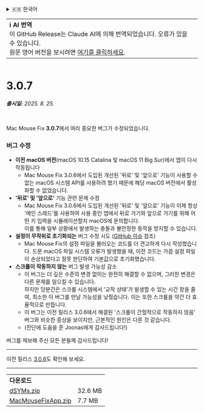 <details>
<summary>🇰🇷 한국어</summary>

[🇬🇧 English (GitHub Release)](https://github.com/noah-nuebling/mac-mouse-fix/releases/tag/3.0.7)\
[🇩🇪 Deutsch](https://redirect.macmousefix.com/?target=mmf-release&tag=3.0.7&locale=de)\
[🇻🇳 Tiếng Việt](https://redirect.macmousefix.com/?target=mmf-release&tag=3.0.7&locale=vi)\
[🇨🇳 中文 (简体)](https://redirect.macmousefix.com/?target=mmf-release&tag=3.0.7&locale=zh-Hans)\
[🇨🇳 中文 (繁體)](https://redirect.macmousefix.com/?target=mmf-release&tag=3.0.7&locale=zh-Hant)\
[🇭🇰 中文（香港)](https://redirect.macmousefix.com/?target=mmf-release&tag=3.0.7&locale=zh-HK)\
**🇰🇷 한국어**\
[Help translate Mac Mouse Fix to different languages!](https://github.com/noah-nuebling/mac-mouse-fix/discussions/731)
</details>
<table align=><td>
<b>ℹ️ AI 번역</b><br>
이 GitHub Release는 Claude AI에 의해 번역되었습니다. 오류가 있을 수 있습니다.<br>
원문 영어 버전을 보시려면 <a href="https://github.com/noah-nuebling/mac-mouse-fix/releases/tag/3.0.7">여기를 클릭하세요</a>.
</td></table>

<table></table>

# 3.0.7
***출시일:** 2025. 8. 25.*

<br>

Mac Mouse Fix **3.0.7**에서 여러 중요한 버그가 수정되었습니다.

### 버그 수정

- **이전 macOS 버전**(macOS 10.15 Catalina 및 macOS 11 Big Sur)에서 앱이 다시 작동됩니다
    - Mac Mouse Fix 3.0.6에서 도입된 개선된 '뒤로' 및 '앞으로' 기능이 사용할 수 없는 macOS 시스템 API를 사용하려 했기 때문에 해당 macOS 버전에서 활성화할 수 없었습니다.
- **'뒤로' 및 '앞으로'** 기능 관련 문제 수정
    - Mac Mouse Fix 3.0.6에서 도입된 개선된 '뒤로' 및 '앞으로' 기능이 이제 항상 '메인 스레드'를 사용하여 사용 중인 앱에서 뒤로 가기와 앞으로 가기를 위해 어떤 키 입력을 시뮬레이션할지 macOS에 문의합니다. \
    이를 통해 일부 상황에서 발생하는 충돌과 불안정한 동작을 방지할 수 있습니다.
- **설정이 무작위로 초기화되는** 버그 수정 시도 ([GitHub 이슈](https://github.com/noah-nuebling/mac-mouse-fix/issues?q=is%3Aissue%20label%3A%22Config%20Reset%20Intermittently%22) 참조)
    - Mac Mouse Fix의 설정 파일을 불러오는 코드를 더 견고하게 다시 작성했습니다. 드문 macOS 파일 시스템 오류가 발생했을 때, 이전 코드는 가끔 설정 파일이 손상되었다고 잘못 판단하여 기본값으로 초기화했습니다.
- **스크롤이 작동하지 않는** 버그 발생 가능성 감소
    - 이 버그는 더 깊은 수준의 변경 없이는 완전히 해결할 수 없으며, 그러한 변경은 다른 문제를 일으킬 수 있습니다. \
    하지만 당분간은 스크롤 시스템에서 '교착 상태'가 발생할 수 있는 시간 창을 줄여, 최소한 이 버그를 만날 가능성을 낮췄습니다. 이는 또한 스크롤을 약간 더 효율적으로 만듭니다.
    - 이 버그는 이전 릴리스 3.0.6에서 해결된 '스크롤이 간헐적으로 작동하지 않음' 버그와 비슷한 증상을 보이지만, 근본적인 원인은 다른 것 같습니다.
    - (진단에 도움을 준 Joonas에게 감사드립니다!)

버그를 제보해 주신 모든 분들께 감사드립니다!

---

이전 릴리스 [3.0.6](https://redirect.macmousefix.com/?target=mmf-release&tag=3.0.6&locale=ko)도 확인해 보세요.

---

<table align="start">
<tr>
    <td colspan=2>
        <b>다운로드</b>
    </td>
</tr>
<tr>
    <td><a href="https://github.com/noah-nuebling/mac-mouse-fix/releases/download/3.0.7/dSYMs.zip">dSYMs.zip</a></td>
    <td>32.6 MB</td>
</tr>
<tr>
    <td><a href="https://github.com/noah-nuebling/mac-mouse-fix/releases/download/3.0.7/MacMouseFixApp.zip">MacMouseFixApp.zip</a></td>
    <td>7.7 MB</td>
</tr>
</table>